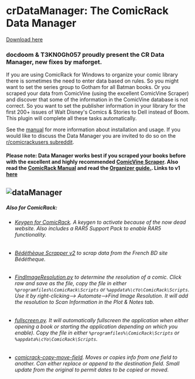 # crDataManager: The ComicRack Data Manager
[Download here](https://github.com/maforget/CRDataManager/releases/download/2.06.01.794/DataManager_2.06.01.r794.crplugin)

### docdoom & T3KN0Gh057 proudly present the CR Data Manager, new fixes by maforget.

If you are using ComicRack for Windows to organize your comic library there is sometimes the need to enter data based on rules. So you might want to set the series group to Gotham for all Batman books. Or you scraped your data from ComicVine (using the excellent ComicVine Scraper) and discover that some of the information in the ComicVine database is not correct. So you want to set the publisher information in your library for the first 200+ issues of Walt Disney's Comics & Stories to Dell instead of Boom. This plugin will complete all these tasks automatically.

See the [manual](https://storage.googleapis.com/google-code-archive-downloads/v2/code.google.com/cr-data-manager/Manual_4.0.pdf) for more information about installation and usage. If you would like to discuss the Data Manager you are invited to do so on the [r/comicrackusers subreddit](https://www.reddit.com/r/comicrackusers/).
#### Please note: Data Manager works best if you scraped your books before with the excellent and highly recommended [ComicVine Scraper](https://github.com/cbanack/comic-vine-scraper). Also read the [ComicRack Manual](https://sites.google.com/site/comicrackmanual/home) and read the [Organizer guide.](https://drive.google.com/file/d/1bBpXpYx4qN7ZAfz6RSsQJv0ouo8j9Al4/view). Links to v1 [here](https://github.com/rainerc/cr-data-manager)

![dataManager](https://user-images.githubusercontent.com/11904426/147198942-8defa164-4af1-4c08-8085-700070a30d46.png)
----

##### Also for ComicRack:

- ###### [Keygen for ComicRack](https://github.com/maforget/ComicRackKeygen). A keygen to activate because of the now dead website. Also includes a RAR5 Support Pack to enable RAR5 functionality.
- ###### [Bédéthèque Scrapper v2](https://github.com/maforget/Bedetheque-Scrapper-2) to scrap data from the French BD site Bédétheque.
- ###### [FindImageResolution.py](https://gist.github.com/maforget/63558612d19410c9807d6e87a494cf4a) to determine the resolution of a comic. Click raw and save as the file, copy the file in either `%programfiles%\ComicRack\Scripts` or `%appdata%\cYo\ComicRack\Scripts`. Use it by right-clicking--> Automate-->Find Image Resolution. It will add the resolution to Scan Information in the Plot & Notes tab.
- ###### [fullscreen.py](https://gist.githubusercontent.com/maforget/186a99205140acd3f7d3328ad1466e62/raw/8c7c0ecab28fb9a6037adbe19ff553e3597cccd6/fullscreen.py). It will automatically fullscreen the application when either opening a book or starting the application depending on which you enable). Copy the file in either `%programfiles%\ComicRack\Scripts` or `%appdata%\cYo\ComicRack\Scripts`.
- ###### [comicrack-copy-move-field](https://github.com/maforget/comicrack-copy-move-field). Moves or copies info from one field to another. Can either replace or append to the destination field. Small update from the original to permit dates to be copied or moved.

